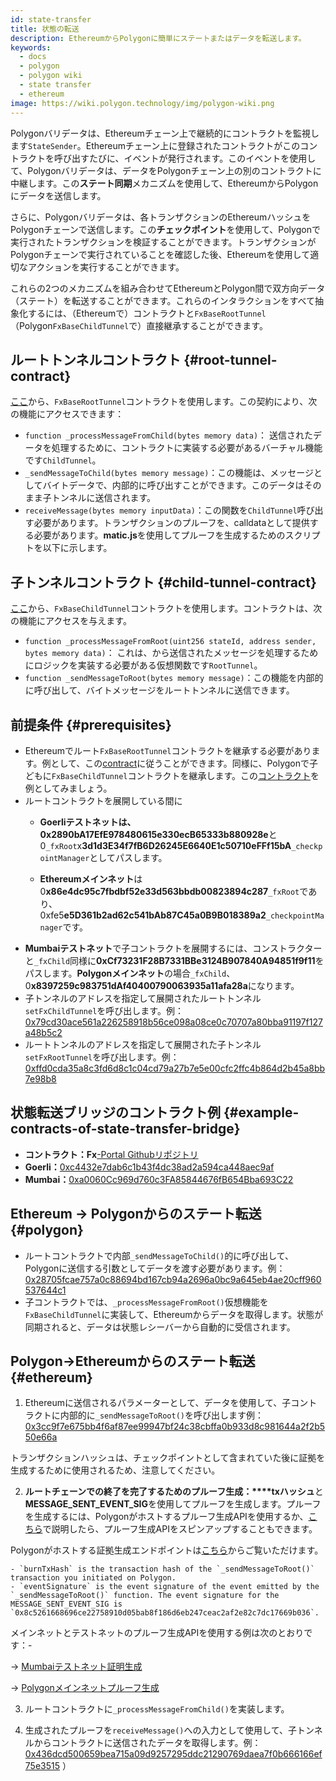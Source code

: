 ```yaml
---
id: state-transfer
title: 状態の転送
description: EthereumからPolygonに簡単にステートまたはデータを転送します。
keywords:
  - docs
  - polygon
  - polygon wiki
  - state transfer
  - ethereum
image: https://wiki.polygon.technology/img/polygon-wiki.png
---
```


Polygonバリデータは、Ethereumチェーン上で継続的にコントラクトを監視します`StateSender`。Ethereumチェーン上に登録されたコントラクトがこのコントラクトを呼び出すたびに、イベントが発行されます。このイベントを使用して、Polygonバリデータは、データをPolygonチェーン上の別のコントラクトに中継します。この**ステート同期**メカニズムを使用して、EthereumからPolygonにデータを送信します。

さらに、Polygonバリデータは、各トランザクションのEthereumハッシュをPolygonチェーンで送信します。この**チェックポイント**を使用して、Polygonで実行されたトランザクションを検証することができます。トランザクションがPolygonチェーンで実行されていることを確認した後、Ethereumを使用して適切なアクションを実行することができます。

これらの2つのメカニズムを組み合わせてEthereumとPolygon間で双方向データ（ステート）を転送することができます。これらのインタラクションをすべて抽象化するには、（Ethereumで）コントラクトと`FxBaseRootTunnel`（Polygon`FxBaseChildTunnel`で）直接継承することができます。

## ルートトンネルコントラクト {#root-tunnel-contract}

[ここ](https://github.com/jdkanani/fx-portal/blob/main/contracts/tunnel/FxBaseRootTunnel.sol)から、`FxBaseRootTunnel`コントラクトを使用します。この契約により、次の機能にアクセスできます：

- `function _processMessageFromChild(bytes memory data)`： 送信されたデータを処理するために、コントラクトに実装する必要があるバーチャル機能です`ChildTunnel`。
- `_sendMessageToChild(bytes memory message)`：この機能は、メッセージとしてバイトデータで、内部的に呼び出すことができます。このデータはそのまま子トンネルに送信されます。
- `receiveMessage(bytes memory inputData)`：この関数を`ChildTunnel`呼び出す必要があります。トランザクションのプルーフを、calldataとして提供する必要があります。**matic.js**を使用してプルーフを生成するためのスクリプトを以下に示します。

## 子トンネルコントラクト {#child-tunnel-contract}

[ここ](https://github.com/jdkanani/fx-portal/blob/main/contracts/tunnel/FxBaseChildTunnel.sol)から、`FxBaseChildTunnel`コントラクトを使用します。コントラクトは、次の機能にアクセスを与えます。

- `function _processMessageFromRoot(uint256 stateId, address sender, bytes memory data)`： これは、から送信されたメッセージを処理するためにロジックを実装する必要がある仮想関数です`RootTunnel`。
- `function _sendMessageToRoot(bytes memory message)`：この機能を内部的に呼び出して、バイトメッセージをルートトンネルに送信できます。

## 前提条件 {#prerequisites}

- Ethereumでルート`FxBaseRootTunnel`コントラクトを継承する必要があります。例として、この[contract](https://github.com/jdkanani/fx-portal/blob/main/contracts/examples/state-transfer/FxStateRootTunnel.sol)に従うことができます。同様に、Polygonで子どもに`FxBaseChildTunnel`コントラクトを継承します。この[コントラクト](https://github.com/jdkanani/fx-portal/blob/main/contracts/examples/state-transfer/FxStateChildTunnel.sol)を例としてみましょう。
- ルートコントラクトを展開している間に
  - **Goerliテストネットは、**0**x2890bA17EfE978480615e330ecB65333b880928e**と0`_fxRoot`x**3d1d3E34f7fB6D26245E6640E1c50710eFFf15bA**`_checkpointManager`としてパスします。

  - **Ethereumメインネット**は0**x86e4dc95c7fbdbf52e33d563bbdb00823894c287**`_fxRoot`であり、0xfe5**e5D361b2ad62c541bAb87C45a0B9B018389a2**`_checkpointManager`です。
- **Mumbaiテストネット**で子コントラクトを展開するには、コンストラクターと`_fxChild`同様に**0xCf73231F28B7331BBe3124B907840A94851f9f11**をパスします。**Polygonメインネット**の場合`_fxChild`、0**x8397259c983751dAf40400790063935a11afa28a**になります。
- 子トンネルのアドレスを指定して展開されたルートトンネル`setFxChildTunnel`を呼び出します。例：[0x79cd30ace561a226258918b56ce098a08ce0c70707a80bba91197f127a48b5c2](https://goerli.etherscan.io/tx/0x79cd30ace561a226258918b56ce098a08ce0c70707a80bba91197f127a48b5c2)
- ルートトンネルのアドレスを指定して展開された子トンネル`setFxRootTunnel`を呼び出します。例：[0xffd0cda35a8c3fd6d8c1c04cd79a27b7e5e00cfc2ffc4b864d2b45a8bb7e98b8](https://mumbai.polygonscan.com/tx/0xffd0cda35a8c3fd6d8c1c04cd79a27b7e5e00cfc2ffc4b864d2b45a8bb7e98b8/internal-transactions)

## 状態転送ブリッジのコントラクト例 {#example-contracts-of-state-transfer-bridge}

- **コントラクト：Fx**[-Portal Githubリポジトリ](https://github.com/jdkanani/fx-portal/tree/main/contracts/tunnel)
- **Goerli：**[0xc4432e7dab6c1b43f4dc38ad2a594ca448aec9af](https://goerli.etherscan.io/address/0xc4432e7dab6c1b43f4dc38ad2a594ca448aec9af)
- **Mumbai：**[0xa0060Cc969d760c3FA85844676fB654Bba693C22](https://mumbai.polygonscan.com/address/0xa0060Cc969d760c3FA85844676fB654Bba693C22/transactions)

## Ethereum → Polygonからのステート転送 {#polygon}

- ルートコントラクトで内部`_sendMessageToChild()`的に呼び出して、Polygonに送信する引数としてデータを渡す必要があります。例：[0x28705fcae757a0c88694bd167cb94a2696a0bc9a645eb4ae20cff960537644c1](https://goerli.etherscan.io/tx/0x28705fcae757a0c88694bd167cb94a2696a0bc9a645eb4ae20cff960537644c1)
- 子コントラクトでは、`_processMessageFromRoot()`仮想機能を`FxBaseChildTunnel`に実装して、Ethereumからデータを取得します。状態が同期されると、データは状態レシーバーから自動的に受信されます。

## Polygon→Ethereumからのステート転送 {#ethereum}

1. Ethereumに送信されるパラメーターとして、データを使用して、子コントラクトに内部的に`_sendMessageToRoot()`を呼び出します例：[0x3cc9f7e675bb4f6af87ee99947bf24c38cbffa0b933d8c981644a2f2b550e66a](https://mumbai.polygonscan.com/tx/0x3cc9f7e675bb4f6af87ee99947bf24c38cbffa0b933d8c981644a2f2b550e66a/logs)

トランザクションハッシュは、チェックポイントとして含まれていた後に証拠を生成するために使用されるため、注意してください。

2. **ルートチェーンでの終了を完了するためのプルーフ生成：****txハッシュ**と**MESSAGE_SENT_EVENT_SIG**を使用してプルーフを生成します。プルーフを生成するには、Polygonがホストするプルーフ生成APIを使用するか、[こちら](https://github.com/maticnetwork/proof-generation-api)で説明したら、プルーフ生成APIをスピンアップすることもできます。

Polygonがホストする証拠生成エンドポイントは[こちら](https://apis.matic.network/api/v1/matic/exit-payload/{burnTxHash}?eventSignature={eventSignature})からご覧いただけます。

    - `burnTxHash` is the transaction hash of the `_sendMessageToRoot()` transaction you initiated on Polygon.
    - `eventSignature` is the event signature of the event emitted by the `_sendMessageToRoot()` function. The event signature for the MESSAGE_SENT_EVENT_SIG is `0x8c5261668696ce22758910d05bab8f186d6eb247ceac2af2e82c7dc17669b036`.

メインネットとテストネットのプルーフ生成APIを使用する例は次のとおりです：-

→ [Mumbaiテストネット証明生成](https://apis.matic.network/api/v1/mumbai/exit-payload/0x4756b76a9611cffee3d2eb645819e988c34615621ea256f818ab788d81e1f838?eventSignature=0x8c5261668696ce22758910d05bab8f186d6eb247ceac2af2e82c7dc17669b036)

→ [Polygonメインネットプルーフ生成](https://apis.matic.network/api/v1/matic/exit-payload/0x70bb6dbee84bd4ef1cd1891c666733d0803d81ac762ff7fdc4726e4525c1e23b?eventSignature=0x8c5261668696ce22758910d05bab8f186d6eb247ceac2af2e82c7dc17669b036)

3. ルートコントラクトに`_processMessageFromChild()`を実装します。

4. 生成されたプルーフを`receiveMessage()`への入力として使用して、子トンネルからコントラクトに送信されたデータを取得します。例：[0x436dcd500659bea715a09d9257295ddc21290769daea7f0b666166ef75e3515](https://goerli.etherscan.io/tx/0x436dcd500659bea715a09d9257295ddc21290769daeea7f0b666166ef75e3515) ）
